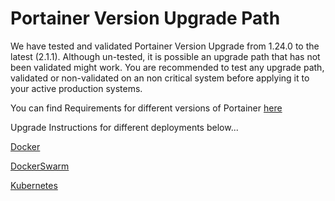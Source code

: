 # Portainer Version Upgrade Path

We have tested and validated Portainer Version Upgrade from 1.24.0 to the latest (2.1.1). Although un-tested, it is possible an upgrade path that has not been validated might work. 
You are recommended to test any upgrade path, validated or non-validated on an non critical system before applying it to your active production systems.

You can find Requirements for different versions of Portainer [here](../../deploy/requirements/)

Upgrade Instructions for different deployments below...

[Docker](../upddocker/)

[DockerSwarm](../updswarm/)

[Kubernetes](../updk8s/)


